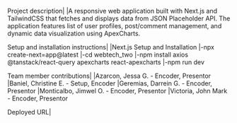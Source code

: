 Project description|
|A responsive web application built with Next.js and TailwindCSS that fetches and displays data from JSON Placeholder API. The application features list of user profiles, post/comment management, and dynamic data visualization using ApexCharts.

Setup and installation instructions|
|Next.js Setup and Installation
|-npx create-next=app@latest
|-cd webtech_two
|-npm install axios @tanstack/react-query apexcharts react-apexcharts
|-npm run dev

Team member contributions|
|Azarcon, Jessa G. - Encoder, Presentor
|Baniel, Christine E. - Setup, Encoder
|Geremias, Darrein G. - Encoder, Presentor
|Monticalbo, Jimwel O. - Encoder, Presentor
|Victoria, John Mark - Encoder, Presentor

Deployed URL|